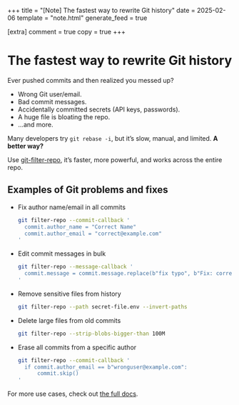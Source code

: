 +++
title = "[Note] The fastest way to rewrite Git history"
date = 2025-02-06
template = "note.html"
generate_feed = true

[extra]
comment = true
copy = true
+++

# The fastest way to rewrite Git history

Ever pushed commits and then realized you messed up?

- Wrong Git user/email.
- Bad commit messages.
- Accidentally committed secrets (API keys, passwords).
- A huge file is bloating the repo.
- ...and more.

Many developers try `git rebase -i`, but it’s slow, manual, and limited. **A better way?**

Use [git-filter-repo](https://github.com/newren/git-filter-repo), it’s faster, more powerful, and works across the entire repo.

## Examples of Git problems and fixes

- Fix author name/email in all commits

    ```bash
    git filter-repo --commit-callback '
      commit.author_name = "Correct Name"
      commit.author_email = "correct@example.com"
    '
    ```

- Edit commit messages in bulk

    ```bash
    git filter-repo --message-callback '
      commit.message = commit.message.replace(b"fix typo", b"Fix: corrected typo")
    '
    ```

- Remove sensitive files from history

    ```bash
    git filter-repo --path secret-file.env --invert-paths
    ```

- Delete large files from old commits

    ```bash
    git filter-repo --strip-blobs-bigger-than 100M
    ```

- Erase all commits from a specific author

    ```bash
    git filter-repo --commit-callback '
      if commit.author_email == b"wronguser@example.com":
          commit.skip()
    '
    ```

For more use cases, check out [the full docs](https://htmlpreview.github.io/?https://github.com/newren/git-filter-repo/blob/docs/html/git-filter-repo.html).
